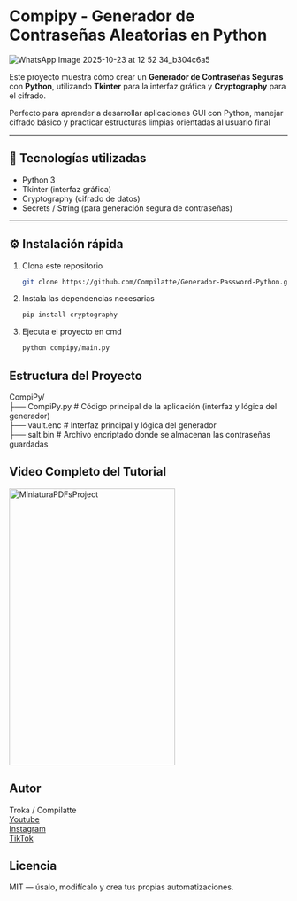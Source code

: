# Compipy - Generador de Contraseñas Aleatorias en Python

![WhatsApp Image 2025-10-23 at 12 52 34_b304c6a5](https://github.com/user-attachments/assets/dadd4556-ae54-47aa-940d-7a99ffb93c32)

Este proyecto muestra cómo crear un **Generador de Contraseñas Seguras** con **Python**, utilizando **Tkinter** para la interfaz gráfica y **Cryptography** para el cifrado.  

Perfecto para aprender a desarrollar aplicaciones GUI con Python, manejar cifrado básico y practicar estructuras limpias orientadas al usuario final   

---

## 🧩 Tecnologías utilizadas  
- Python 3  
- Tkinter (interfaz gráfica)  
- Cryptography (cifrado de datos)  
- Secrets / String (para generación segura de contraseñas)

---

## ⚙️ Instalación rápida  

1. Clona este repositorio  
   ```bash
   git clone https://github.com/Compilatte/Generador-Password-Python.git

2. Instala las dependencias necesarias
   ```bash
   pip install cryptography

3. Ejecuta el proyecto en cmd
   ```bash
   python compipy/main.py

## Estructura del Proyecto

CompiPy/   
├── CompiPy.py     # Código principal de la aplicación (interfaz y lógica del generador)     
  ├── vault.enc    # Interfaz principal y lógica del generador  
  ├── salt.bin     # Archivo encriptado donde se almacenan las contraseñas guardadas 

## Video Completo del Tutorial

<a href="https://www.youtube.com/watch?v=l79NYQFsOFE&t=735s" target="_blank">
  <img width="300" height="500" alt="MiniaturaPDFsProject" src="https://github.com/user-attachments/assets/dadd4556-ae54-47aa-940d-7a99ffb93c32" alt="Icono de YouTube">
</a>

## Autor

Troka / Compilatte   
<a href="https://www.youtube.com/@Compilattedev" target="_blank" rel="nofollow">Youtube</a>   
<a href="https://www.instagram.com/compilatte/" target="_blank" rel="nofollow">Instagram</a>  
<a href="https://www.tiktok.com/@compilatte" target="_blank" rel="nofollow">TikTok</a>   

## Licencia

MIT — úsalo, modifícalo y crea tus propias automatizaciones.
